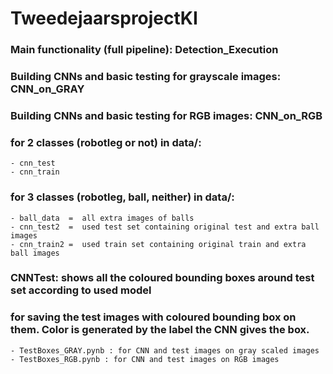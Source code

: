 # TweedejaarsprojectKI

### Main functionality (full pipeline): Detection_Execution
### Building CNNs and basic testing for grayscale images: CNN_on_GRAY
### Building CNNs and basic testing for RGB images: CNN_on_RGB

### for 2 classes (robotleg or not) in data/:
	- cnn_test
	- cnn_train

### for 3 classes (robotleg, ball, neither) in data/:
	- ball_data  =  all extra images of balls
	- cnn_test2  =	used test set containing original test and extra ball images
	- cnn_train2 =	used train set containing original train and extra ball images

### CNNTest: shows all the coloured bounding boxes around test set according to used model

### for saving the test images with coloured bounding box on them. Color is generated by the label the CNN gives the box.
	- TestBoxes_GRAY.pynb : for CNN and test images on gray scaled images
	- TestBoxes_RGB.pynb : for CNN and test images on RGB images

